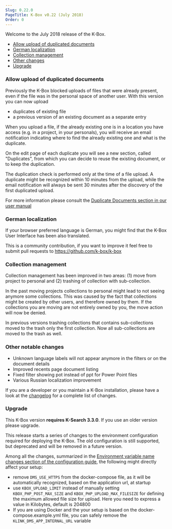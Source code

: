```yaml
---
Slug: 0.22.0
PageTitle: K-Box v0.22 (July 2018)
Order: 0
---
```


Welcome to the July 2018 release of the K-Box. 

- [Allow upload of duplicated documents](#allow-upload-of-duplicated-documents)
- [German localization](#german-localization)
- [Collection management](#collection-management)
- [Other changes](#other-notable-changes)
- [Upgrade](#upgrade)

### Allow upload of duplicated documents

Previously the K-Box blocked uploads of files that were already present, even if the file was in the personal space of another user.
With this version you can now upload 

- duplicates of existing file
- a previous version of an existing document as a separate entry

When you upload a file, if the already existing one is in a location you have access (e.g. in a project, in your personals), you will receive an email notification indicating where to find the already existing one and what is the duplicate. 

On the edit page of each duplicate you will see a new section, called "Duplicates", from which you can decide to reuse the existing document, or to keep the duplication.

The duplication check is performed only at the time of a file upload. A duplicate might be recognized within 10 minutes from the upload, while the email notification will always be sent 30 minutes after the discovery of the first duplicated upload.

For more information please consult the [Duplicate Documents section in our user manual](../user/documents/duplicates.md)

### German localization

If your browser preferred language is German, you might find that the K-Box User Interface has been also translated.

This is a community contribution, if you want to improve it feel free to submit pull requests to https://github.com/k-box/k-box

### Collection management

Collection management has been improved in two areas: (1) move from project to personal and (2) trashing of collection with sub-collection.

In the past moving projects collections to personal might lead to not seeing anymore some collections. This was caused by the fact that collections might be created by other users, and therefore owned by them. If the collections you are moving are not entirely owned by you, the move action will now be denied.

In previous versions trashing collections that contains sub-collections moved to the trash only the first collection. Now all sub-collections are moved to the trash as well.

### Other notable changes

- Unknown language labels will not appear anymore in the filters or on the document details
- Improved recents page document listing
- Fixed filter showing pot instead of ppt for Power Point files
- Various Russian localization improvement

If you are a developer or you maintain a K-Box installation, please have a look 
at the [changelog](../../changelog.md) for a complete list of changes.

### Upgrade

This K-Box version **requires K-Search 3.3.0**. If you use an older version please upgrade.

This release starts a series of changes to the environment configuration required for deploying the K-Box. The old configuration is still supported, but deprecated and will be removed in a future version.

Among all the changes, summarized in the [Environment variable name changes section of the configuration guide](../developer/configuration.md#environment-variable-name-changes), the following might directly affect your setup:

- remove `DMS_USE_HTTPS` from the docker-compose file, as it will be automatically recognized, based on the application url, at startup
- use `KBOX_UPLOAD_LIMIT` instead of manually setting `KBOX_PHP_POST_MAX_SIZE` and `KBOX_PHP_UPLOAD_MAX_FILESIZE` for defining the maximum allowed file size for upload. Here you need to express a value in Kilobytes, default is 204800
- If you are using Docker and the your setup is based on the docker-compose.example.yml file, you can safely remove the `KLINK_DMS_APP_INTERNAL_URL` variable
